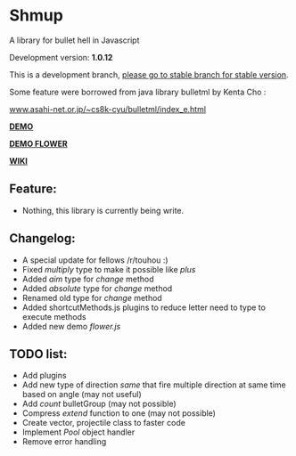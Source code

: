 # Shmup
A library for bullet hell in Javascript

Development version: **1.0.12**

This is a development branch, [please go to stable branch for stable version](https://github.com/Trung0246/Shmup/tree/stable).

Some feature were borrowed from java library bulletml by Kenta Cho :

www.asahi-net.or.jp/~cs8k-cyu/bulletml/index_e.html

[**DEMO**](http://codepen.io/Trung0246/pen/EgAyRZ)

[**DEMO FLOWER**](http://codepen.io/Trung0246/pen/amgZpd)

[**WIKI**](https://github.com/Trung0246/Shmup/wiki)

## Feature:
* Nothing, this library is currently being write.

## Changelog:
* A special update for fellows /r/touhou :)
* Fixed *multiply* type to make it possible like *plus*
* Added *aim* type for *change* method
* Added *absolute* type for *change* method
* Renamed old type for *change* method
* Added shortcutMethods.js plugins to reduce letter need to type to execute methods
* Added new demo *flower.js*

## TODO list:
* Add plugins
* Add new type of direction *same* that fire multiple direction at same time based on angle (may not useful)
* Add *count* bulletGroup (may not possible)
* Compress *extend* function to one (may not possible)
* Create vector, projectile class to faster code
* Implement *Pool* object handler
* Remove error handling
